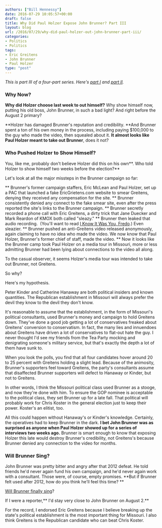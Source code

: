 ```yaml
---
authors: ["Bill Hennessy"]
date: 2016-07-29 10:05:57+00:00
draft: false
title: Why Did Paul Holzer Expose John Brunner? Part III
layout: blog
url: /2016/07/29/why-did-paul-holzer-out-john-brunner-part-iii/
categories:
- Politics
- Politics
tags:
- Eric Greitens
- John Brunner
- Paul Holzer
type: "post"
---
```


_This is part III of a four-part series. Here's [part](https://hennessysview.com/?p=20091)[ I](https://hennessysview.com/?p=20091) and [part II](https://hennessysview.com/?p=20152)._



### Why Now?



**Why did Holzer choose last week to out himself?** Why show himself now, putting his old boss, John Brunner, in such a bad light? And right before the August 2 primary?

**Holzer has damaged Brunner's reputation and credibility. **And Brunner spent a ton of his own money in the process, including paying $100,000 to the guy who made the video, then squealed about it. **It almost looks like Paul Holzer meant to take out Brunner**, does it not?



### Who Pushed Holzer to Show Himself?



You, like me, probably don't believe Holzer did this on his own**. Who told Holzer to show himself two weeks before the election?**

Let's look at all the major missteps in the Brunner campaign so far:




** Brunner's former campaign staffers, Eric McLean and Paul Holzer, set up a PAC that launched a fake EricGrietens.com website to smear Greitens, denying they received any compensation for the site.
** Brunner consistently denied any connect to the fake smear site, even after the press reported the site's links to the Brunner campaign.
** Brunner secretly recorded a phone call with Eric Greitens, a dirty trick that Jane Duecker and Mark Reardon of KMOX both called "sleazy."
** Brunner then leaked that audio recording.  (You'll want to read [I Know It Was You, Fredo](https://hennessysview.com/2015/11/29/fredo/).) Even sleazier.
** Brunner pushed an anti-Greitens video released anonymously, again claiming to have no idea who made the video. We now know that Paul Holzer, Brunner's former chief of staff, made the video.
** Now it looks like the Brunner camp took Paul Holzer on a media tour in Missouri, more or less admitting Brunner had been lying about connections to the video all along.


To the casual observer, it seems Holzer's media tour was intended to take out Brunner, not Greitens.

So why?

Here's my hypothesis.

Peter Kinder and Catherine Hanaway are both political insiders and known quantities. The Republican establishment in Missouri will always prefer the devil they know to the devil they don't know.

It's reasonable to assume that the establishment, in the form of Missouri's political consultants, used Brunner's money and campaign to hold Greitens down. They've done a good job getting a lot of conservatives freaked about Greitens' conversion to conservatism. In fact, the many lies and innuendoes about Greitens have driven a lot of conservatives to flat-out hate the guy. I never thought I'd see my friends from the Tea Party mocking and denigrating someone's military service, but that's exactly the depth a lot of them have sunk to.

When you look the polls, you find that all four candidates hover around 20 to 25 percent with Greitens holding a slight lead. Because of the animosity, Brunner's supporters feel toward Greitens, the party's consultants assume that disaffected Brunner supporters will defect to Hanaway or Kinder, but not to Greitens.

In other words, I think the Missouri political class used Brunner as a stooge, and now they're done with him. To ensure the GOP nominee is acceptable to the political class, they set Brunner up for a late fall. That political will probably work for Chris Koster in the general election just to keep their power. Koster's an elitist, too.

All this could happen without Hanaway's or Kinder's knowledge. Certainly, the operatives had to keep Brunner in the dark. **I bet John Brunner was as surprised as anyone when Paul Holzer showed up for a series of interviews two weeks ago.** Brunner is smart enough to know that exposing Holzer this late would destroy Brunner's credibility, not Greitens's because Brunner denied any connection to the video for months.



### Will Brunner Sing?



John Brunner was pretty bitter and angry after that 2012 defeat. He told friends he'd never again fund his own campaign, and he'd never again work with a consultant. Those were, of course, empty promises. **But if Brunner felt used after 2012, how do you think he'll feel this time? **

[Will Brunner finally sing](https://hennessysview.com/2015/11/29/fredo/?utm_content=bufferea422&utm_medium=social&utm_source=twitter.com&utm_campaign=buffer)?

If I were a reporter,** I'd stay very close to John Brunner on August 2.**

For the record, I endorsed Eric Greitens because I believe breaking up the state's political establishment is the most important thing for Missouri. I also think Greitens is the Republican candidate who can beat Chris Koster.
